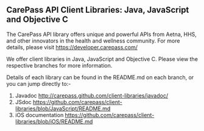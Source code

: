 CarePass API Client Libraries: Java, JavaScript and Objective C
----------------------------------------------------------------
The CarePass API library offers unique and powerful APIs from Aetna, HHS, and other innovators in the health and wellness community. For more details, please visit <https://developer.carepass.com/>

We offer client libraries in Java, JavaScript and Objective C. Please view the respective branches for more information.

Details of each  library can be found in the README.md on each branch, or you can jump directly to:-

1. Javadoc <http://carepass.github.com/client-libraries/javadoc/>
2. JSdoc <https://github.com/carepass/client-libraries/blob/JavaScript/README.md>
3. iOS documentation <https://github.com/carepass/client-libraries/blob/iOS/README.md>
